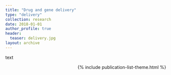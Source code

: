 ```yaml
---
title: "Drug and gene delivery"
type: "delivery"
collection: research
date: 2018-01-01
author_profile: true
header:
  teaser: delivery.jpg
layout: archive
---
```


text

<div style="text-align: right"> 

{% include publication-list-theme.html %}
